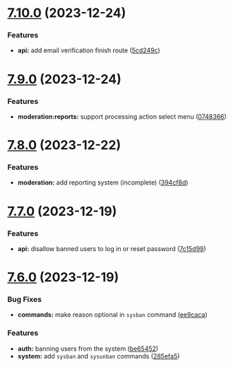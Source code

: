 # [7.10.0](https://github.com/onesoft-sudo/sudobot/compare/v7.9.0...v7.10.0) (2023-12-24)


### Features

* **api:** add email verification finish route ([5cd249c](https://github.com/onesoft-sudo/sudobot/commit/5cd249c993b6c9af3f983f2878388945daa65ce8))



# [7.9.0](https://github.com/onesoft-sudo/sudobot/compare/v7.8.0...v7.9.0) (2023-12-24)


### Features

* **moderation:reports:** support processing action select menu ([0748366](https://github.com/onesoft-sudo/sudobot/commit/07483668f0f5a7d6b33d1d79c55cb400e8e314de))



# [7.8.0](https://github.com/onesoft-sudo/sudobot/compare/v7.7.0...v7.8.0) (2023-12-22)


### Features

* **moderation:** add reporting system (incomplete) ([394cf8d](https://github.com/onesoft-sudo/sudobot/commit/394cf8dc5ce2a87af89812fb9074f13f85804588))



# [7.7.0](https://github.com/onesoft-sudo/sudobot/compare/v7.6.0...v7.7.0) (2023-12-19)


### Features

* **api:** disallow banned users to log in or reset password ([7c15d99](https://github.com/onesoft-sudo/sudobot/commit/7c15d99a5a6f0adbfdd4da947ebbb7314aa2820a))



# [7.6.0](https://github.com/onesoft-sudo/sudobot/compare/v7.5.1...v7.6.0) (2023-12-19)


### Bug Fixes

* **commands:** make reason optional in `sysban` command ([ee9caca](https://github.com/onesoft-sudo/sudobot/commit/ee9caca5592d17aa882293aa22c52e996048aa5a))


### Features

* **auth:** banning users from the system ([be65452](https://github.com/onesoft-sudo/sudobot/commit/be65452bdbf92fa8adc99dbb432c92f6d62b8ed8))
* **system:** add `sysban` and `sysunban` commands ([285efa5](https://github.com/onesoft-sudo/sudobot/commit/285efa57816668dd953182627641cc7972dd5df2))



